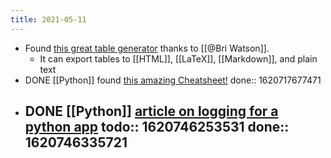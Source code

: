 ```yaml
---
title: 2021-05-11
---
```


- Found [this great table generator](https://www.tablesgenerator.com/markdown_tables) thanks to [[@Bri Watson]].
	- It can export tables to [[HTML]], [[LaTeX]], [[Markdown]], and plain text
- DONE [[Python]] found [this amazing Cheatsheet!](https://github.com/gto76/python-cheatsheet)
  done:: 1620717677471
- DONE [[Python]] [article on logging for a python app](https://towardsdatascience.com/the-reusable-python-logging-template-for-all-your-data-science-apps-551697c8540)
  todo:: 1620746253531
  done:: 1620746335721
	-